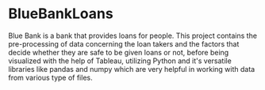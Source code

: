 # BlueBankLoans

Blue Bank is a bank that provides loans for people. This project contains the pre-processing of data concerning the loan takers and the factors that decide whether they are safe to be given loans or not, before being visualized with the help of Tableau, utilizing Python and it's versatile libraries like pandas and numpy which are very helpful in working with data from various type of files.
